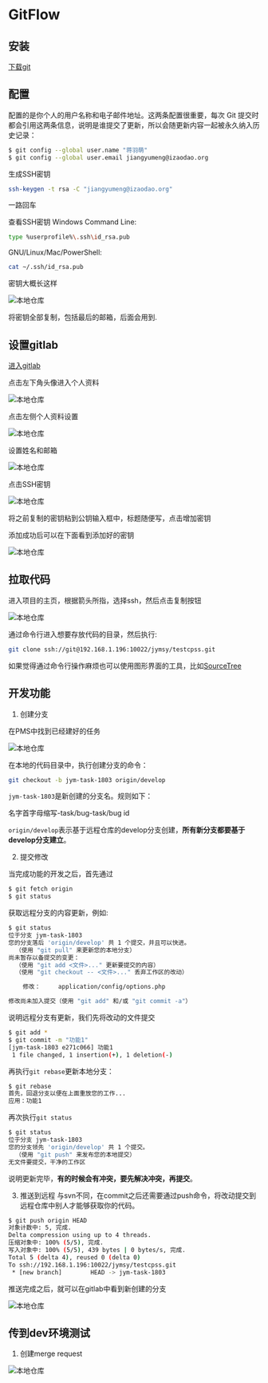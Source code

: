GitFlow
=======

安装
-----------

[下载git](https://git-scm.com/downloads)

配置
-----------
配置的是你个人的用户名称和电子邮件地址。这两条配置很重要，每次 Git 提交时都会引用这两条信息，说明是谁提交了更新，所以会随更新内容一起被永久纳入历史记录：

```sh
$ git config --global user.name "蒋羽萌"
$ git config --global user.email jiangyumeng@izaodao.org
```

生成SSH密钥

```sh
ssh-keygen -t rsa -C "jiangyumeng@izaodao.org"
```
一路回车

查看SSH密钥
Windows Command Line:
```sh
type %userprofile%\.ssh\id_rsa.pub
```
GNU/Linux/Mac/PowerShell:
```sh
cat ~/.ssh/id_rsa.pub
```
密钥大概长这样

![本地仓库](https://raw.githubusercontent.com/jymsy/GitFlow/zaodao/2.jpg)

将密钥全部复制，包括最后的邮箱，后面会用到.


设置gitlab
-----------
[进入gitlab](http://192.168.1.196:10080)

点击左下角头像进入个人资料

![本地仓库](https://raw.githubusercontent.com/jymsy/GitFlow/zaodao/1.png)

点击左侧个人资料设置

![本地仓库](https://raw.githubusercontent.com/jymsy/GitFlow/zaodao/2.png)

设置姓名和邮箱

![本地仓库](https://raw.githubusercontent.com/jymsy/GitFlow/zaodao/3.png)

点击SSH密钥

![本地仓库](https://raw.githubusercontent.com/jymsy/GitFlow/zaodao/1.jpg)

将之前复制的密钥粘到公钥输入框中，标题随便写，点击增加密钥

添加成功后可以在下面看到添加好的密钥

![本地仓库](https://raw.githubusercontent.com/jymsy/GitFlow/zaodao/3.jpg)

拉取代码
-----------
进入项目的主页，根据箭头所指，选择ssh，然后点击复制按钮

![本地仓库](https://raw.githubusercontent.com/jymsy/GitFlow/zaodao/4.jpg)

通过命令行进入想要存放代码的目录，然后执行:
```sh
git clone ssh://git@192.168.1.196:10022/jymsy/testcpss.git
```

如果觉得通过命令行操作麻烦也可以使用图形界面的工具，比如[SourceTree](https://www.sourcetreeapp.com/)


开发功能
-----------
1. 创建分支

在PMS中找到已经建好的任务

![本地仓库](https://raw.githubusercontent.com/jymsy/GitFlow/zaodao/5.jpg)

在本地的代码目录中，执行创建分支的命令：
```sh
git checkout -b jym-task-1803 origin/develop
```
`jym-task-1803`是新创建的分支名。规则如下：

名字首字母缩写-task/bug-task/bug id

`origin/develop`表示基于远程仓库的develop分支创建，**所有新分支都要基于develop分支建立**。

2. 提交修改

当完成功能的开发之后，首先通过
```sh
$ git fetch origin
$ git status
```
获取远程分支的内容更新，例如:
```sh
$ git status
位于分支 jym-task-1803
您的分支落后 'origin/develop' 共 1 个提交，并且可以快进。
  （使用 "git pull" 来更新您的本地分支）
尚未暂存以备提交的变更：
  （使用 "git add <文件>..." 更新要提交的内容）
  （使用 "git checkout -- <文件>..." 丢弃工作区的改动）

	修改：     application/config/options.php

修改尚未加入提交（使用 "git add" 和/或 "git commit -a"）
```
说明远程分支有更新，我们先将改动的文件提交
```sh
$ git add *
$ git commit -m "功能1"
[jym-task-1803 e271c066] 功能1
 1 file changed, 1 insertion(+), 1 deletion(-)

```

再执行`git rebase`更新本地分支：
```sh
$ git rebase
首先，回退分支以便在上面重放您的工作...
应用：功能1
```
再次执行`git status`
```sh
$ git status
位于分支 jym-task-1803
您的分支领先 'origin/develop' 共 1 个提交。
  （使用 "git push" 来发布您的本地提交）
无文件要提交，干净的工作区
```
说明更新完毕，**有的时候会有冲突，要先解决冲突，再提交**。

3. 推送到远程
与svn不同，在commit之后还需要通过push命令，将改动提交到远程仓库中别人才能够获取你的代码。

```sh
$ git push origin HEAD
对象计数中: 5, 完成.
Delta compression using up to 4 threads.
压缩对象中: 100% (5/5), 完成.
写入对象中: 100% (5/5), 439 bytes | 0 bytes/s, 完成.
Total 5 (delta 4), reused 0 (delta 0)
To ssh://192.168.1.196:10022/jymsy/testcpss.git
 * [new branch]        HEAD -> jym-task-1803
```
推送完成之后，就可以在gitlab中看到新创建的分支

![本地仓库](https://raw.githubusercontent.com/jymsy/GitFlow/zaodao/8.jpg)

传到dev环境测试
-----------
1. 创建merge request

![本地仓库](https://raw.githubusercontent.com/jymsy/GitFlow/zaodao/9.jpg)

